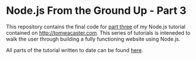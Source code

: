 # Node.js From the Ground Up - Part 3

This repository contains the final code for [part three](http://tomwacaster.com/node-js-tutorial-part-03/)
of my Node.js tutorial contained on http://tomwacaster.com.  This series of tutorials
is inteneded to walk the user through building a fully functioning website using Node.js.

All parts of the tutorial written to date can be found
[here](http://tomwacaster.com/building-a-fully-functioning-website-in-node-js/).
